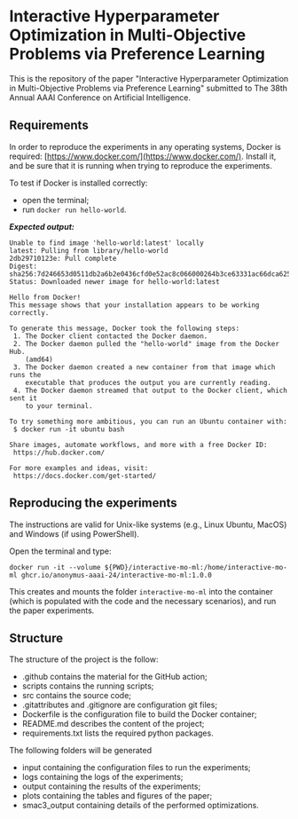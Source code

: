 # Interactive Hyperparameter Optimization in Multi-Objective Problems via Preference Learning

This is the repository of the paper "Interactive Hyperparameter Optimization in Multi-Objective Problems via Preference Learning" submitted to The 38th Annual AAAI Conference on Artificial Intelligence.

## Requirements

In order to reproduce the experiments in any operating systems, Docker is required: [https://www.docker.com/](https://www.docker.com/).
Install it, and be sure that it is running when trying to reproduce the experiments.

To test if Docker is installed correctly:

- open the terminal;
- run ```docker run hello-world```.

***Expected output:***

```
Unable to find image 'hello-world:latest' locally
latest: Pulling from library/hello-world
2db29710123e: Pull complete
Digest: sha256:7d246653d0511db2a6b2e0436cfd0e52ac8c066000264b3ce63331ac66dca625
Status: Downloaded newer image for hello-world:latest

Hello from Docker!
This message shows that your installation appears to be working correctly.

To generate this message, Docker took the following steps:
 1. The Docker client contacted the Docker daemon.
 2. The Docker daemon pulled the "hello-world" image from the Docker Hub.
    (amd64)
 3. The Docker daemon created a new container from that image which runs the
    executable that produces the output you are currently reading.
 4. The Docker daemon streamed that output to the Docker client, which sent it
    to your terminal.

To try something more ambitious, you can run an Ubuntu container with:
 $ docker run -it ubuntu bash

Share images, automate workflows, and more with a free Docker ID:
 https://hub.docker.com/

For more examples and ideas, visit:
 https://docs.docker.com/get-started/
```

## Reproducing the experiments

The instructions are valid for Unix-like systems (e.g., Linux Ubuntu, MacOS) and Windows (if using PowerShell).


Open the terminal and type:

```
docker run -it --volume ${PWD}/interactive-mo-ml:/home/interactive-mo-ml ghcr.io/anonymus-aaai-24/interactive-mo-ml:1.0.0
```

This creates and mounts the folder ```interactive-mo-ml``` into the container (which is populated with the code and the necessary scenarios), and run the paper experiments.

## Structure

The structure of the project is the follow:

- .github contains the material for the GitHub action;
- scripts contains the running scripts;
- src contains the source code;
- .gitattributes and .gitignore are configuration git files;
- Dockerfile is the configuration file to build the Docker container;
- README.md describes the content of the project;
- requirements.txt lists the required python packages.

The following folders will be generated
- input containing the configuration files to run the experiments;
- logs containing the logs of the experiments;
- output containing the results of the experiments;
- plots containing the tables and figures of the paper;
- smac3_output containing details of the performed optimizations.